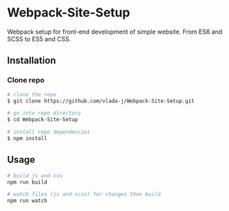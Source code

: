 # Webpack-Site-Setup

Webpack setup for front-end development of simple website. From ES6 and SCSS to ES5 and CSS.


## Installation

### Clone repo

``` bash
# clone the repo
$ git clone https://github.com/vlada-j/Webpack-Site-Setup.git

# go into repo directory
$ cd Webpack-Site-Setup

# install repo dependencies
$ npm install
```

## Usage

``` bash
# build js and css
npm run build

# watch files (js and scss) for changes then build 
npm run watch
```

